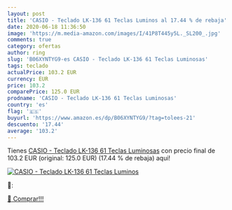 ```yaml
---
layout: post
title: 'CASIO - Teclado LK-136 61 Teclas Luminos al 17.44 % de rebaja'
date: 2020-06-18 11:36:50
image: 'https://m.media-amazon.com/images/I/41P8T445y5L._SL200_.jpg'
comments: true
category: ofertas
author: ring
slug: 'B06XYNTYG9-es CASIO - Teclado LK-136 61 Teclas Luminosas'
tags: teclado
actualPrice: 103.2 EUR
currency: EUR
price: 103.2
comparePrice: 125.0 EUR
prodname: 'CASIO - Teclado LK-136 61 Teclas Luminosas'
country: 'es'
flag: '🇪🇸'
buyurl: 'https://www.amazon.es/dp/B06XYNTYG9/?tag=tolees-21'
descuento: '17.44'
average: '103.2'
---
```


Tienes [CASIO - Teclado LK-136 61 Teclas Luminosas](https://www.amazon.es/dp/B06XYNTYG9/?tag=tolees-21) con precio final de  103.2 EUR (original: 125.0 EUR) (17.44 %  de rebaja) aqui!

[![CASIO - Teclado LK-136 61 Teclas Luminos](https://m.media-amazon.com/images/I/41P8T445y5L._SL200_.jpg)](https://www.amazon.es/dp/B06XYNTYG9/?tag=tolees-21)

🔎:


[🛒 Comprar!!!](https://www.amazon.es/dp/B06XYNTYG9/?tag=tolees-21)
